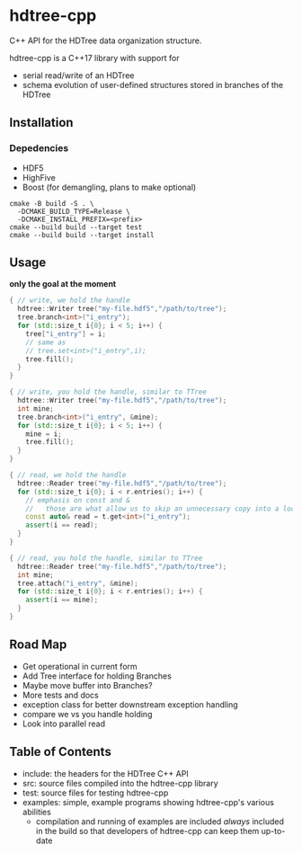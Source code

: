 # hdtree-cpp
C++ API for the HDTree data organization structure.

hdtree-cpp is a C++17 library with support for 
- serial read/write of an HDTree
- schema evolution of user-defined structures stored in branches of the HDTree

## Installation
### Depedencies
- HDF5
- HighFive
- Boost (for demangling, plans to make optional)

```
cmake -B build -S . \
  -DCMAKE_BUILD_TYPE=Release \
  -DCMAKE_INSTALL_PREFIX=<prefix>
cmake --build build --target test
cmake --build build --target install
```

## Usage
**only the goal at the moment**
```cpp
{ // write, we hold the handle
  hdtree::Writer tree("my-file.hdf5","/path/to/tree");
  tree.branch<int>("i_entry");
  for (std::size_t i{0}; i < 5; i++) {
    tree["i_entry"] = i;
    // same as
    // tree.set<int>("i_entry",i);
    tree.fill();
  }
}

{ // write, you hold the handle, similar to TTree
  hdtree::Writer tree("my-file.hdf5","/path/to/tree");
  int mine;
  tree.branch<int>("i_entry", &mine);
  for (std::size_t i{0}; i < 5; i++) {
    mine = i;
    tree.fill();
  }
}

{ // read, we hold the handle
  hdtree::Reader tree("my-file.hdf5","/path/to/tree");
  for (std::size_t i{0}; i < r.entries(); i++) {
    // emphasis on const and &
    //   those are what allow us to skip an unnecessary copy into a local variable
    const auto& read = t.get<int>("i_entry");
    assert(i == read);
  }
}

{ // read, you hold the handle, similar to TTree
  hdtree::Reader tree("my-file.hdf5","/path/to/tree");
  int mine;
  tree.attach("i_entry", &mine);
  for (std::size_t i{0}; i < r.entries(); i++) {
    assert(i == mine);
  }
}
```

## Road Map
- Get operational in current form
- Add Tree interface for holding Branches
- Maybe move buffer into Branches?
- More tests and docs
- exception class for better downstream exception handling
- compare we vs you handle holding
- Look into parallel read

## Table of Contents
- include: the headers for the HDTree C++ API
- src: source files compiled into the hdtree-cpp library
- test: source files for testing hdtree-cpp
- examples: simple, example programs showing hdtree-cpp's various abilities
  - compilation and running of examples are included _always_ included in the build
    so that developers of hdtree-cpp can keep them up-to-date
